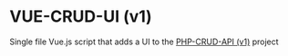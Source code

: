 # VUE-CRUD-UI (v1)

Single file Vue.js script that adds a UI to the [PHP-CRUD-API (v1)](https://github.com/mevdschee/php-crud-api/tree/v1) project
